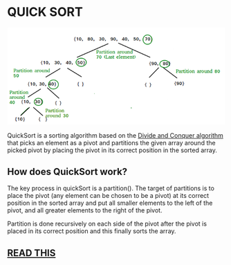 # QUICK SORT

![Merge Sort](./public/QuickSort2.png)

QuickSort is a sorting algorithm based on the [Divide and Conquer algorithm](https://www.geeksforgeeks.org/introduction-to-divide-and-conquer-algorithm-data-structure-and-algorithm-tutorials/) that picks an element as a pivot and partitions the given array around the picked pivot by placing the pivot in its correct position in the sorted array.

## How does QuickSort work?

The key process in quickSort is a partition(). The target of partitions is to place the pivot (any element can be chosen to be a pivot) at its correct position in the sorted array and put all smaller elements to the left of the pivot, and all greater elements to the right of the pivot.

Partition is done recursively on each side of the pivot after the pivot is placed in its correct position and this finally sorts the array.

## [READ THIS](https://www.geeksforgeeks.org/quick-sort/)

